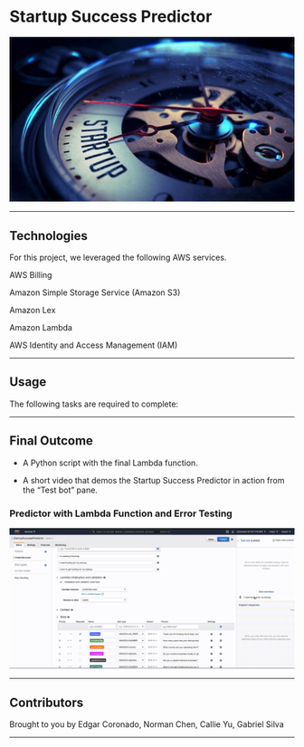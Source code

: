 # Startup Success Predictor

![](Images/startup.png)


---

## Technologies

For this project, we leveraged the following AWS services.

AWS Billing

Amazon Simple Storage Service (Amazon S3)

Amazon Lex

Amazon Lambda

AWS Identity and Access Management (IAM)

---

## Usage

The following tasks are required to complete:




---

## Final Outcome

- A Python script with the final Lambda function.

- A short video that demos the Startup Success Predictor in action from the “Test bot” pane. 

### Predictor with Lambda Function and Error Testing
![](Images/testbot.gif)


---

## Contributors

Brought to you by Edgar Coronado, Norman Chen, Callie Yu, Gabriel Silva

---